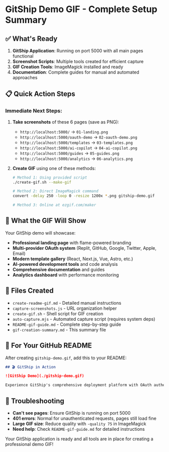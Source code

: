 # GitShip Demo GIF - Complete Setup Summary

## ✅ What's Ready

1. **GitShip Application**: Running on port 5000 with all main pages functional
2. **Screenshot Scripts**: Multiple tools created for efficient capture
3. **GIF Creation Tools**: ImageMagick installed and ready
4. **Documentation**: Complete guides for manual and automated approaches

## 📋 Quick Action Steps

### Immediate Next Steps:
1. **Take screenshots** of these 6 pages (save as PNG):
   - `http://localhost:5000/` → `01-landing.png`
   - `http://localhost:5000/oauth-demo` → `02-oauth-demo.png` 
   - `http://localhost:5000/templates` → `03-templates.png`
   - `http://localhost:5000/ai-copilot` → `04-ai-copilot.png`
   - `http://localhost:5000/guides` → `05-guides.png`
   - `http://localhost:5000/analytics` → `06-analytics.png`

2. **Create GIF** using one of these methods:
   ```bash
   # Method 1: Using provided script
   ./create-gif.sh --make-gif
   
   # Method 2: Direct ImageMagick command
   convert -delay 250 -loop 0 -resize 1200x *.png gitship-demo.gif
   
   # Method 3: Online at ezgif.com/maker
   ```

## 🎯 What the GIF Will Show

Your GitShip demo will showcase:
- **Professional landing page** with flame-powered branding
- **Multi-provider OAuth system** (Replit, GitHub, Google, Twitter, Apple, Email)
- **Modern template gallery** (React, Next.js, Vue, Astro, etc.)
- **AI-powered development tools** and code analysis
- **Comprehensive documentation** and guides
- **Analytics dashboard** with performance monitoring

## 📁 Files Created

- `create-readme-gif.md` - Detailed manual instructions
- `capture-screenshots.js` - URL organization helper
- `create-gif.sh` - Shell script for GIF creation
- `auto-capture.mjs` - Automated capture script (requires system deps)
- `README-gif-guide.md` - Complete step-by-step guide
- `gif-creation-summary.md` - This summary file

## 🚀 For Your GitHub README

After creating `gitship-demo.gif`, add this to your README:

```markdown
## 🎬 GitShip in Action

![GitShip Demo](./gitship-demo.gif)

Experience GitShip's comprehensive deployment platform with OAuth authentication, AI-powered tools, and modern templates.
```

## 🔧 Troubleshooting

- **Can't see pages**: Ensure GitShip is running on port 5000
- **401 errors**: Normal for unauthenticated requests, pages still load fine
- **Large GIF size**: Reduce quality with `-quality 75` in ImageMagick
- **Need help**: Check `README-gif-guide.md` for detailed instructions

Your GitShip application is ready and all tools are in place for creating a professional demo GIF!